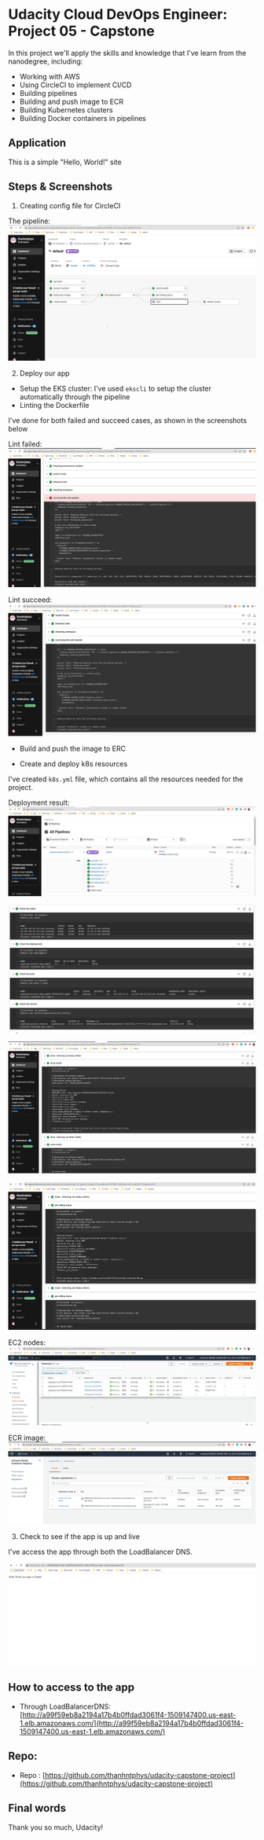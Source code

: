 # Udacity Cloud DevOps Engineer: Project 05 - Capstone

In this project we'll apply the skills and knowledge that I've learn from the nanodegree, including:

- Working with AWS
- Using CircleCI to implement CI/CD
- Building pipelines
- Building and push image to ECR
- Building Kubernetes clusters
- Building Docker containers in pipelines

## Application

This is a simple "Hello, World!" site 

## Steps & Screenshots

1. Creating config file for CircleCI

The pipeline:
![CircleCI pipeline](screenshots/pictureuda1.png)

2. Deploy our app

- Setup the EKS cluster: I've used `ekscli` to setup the cluster automatically through the pipeline
- Linting the Dockerfile

I've done for both failed and succeed cases, as shown in the screenshots below

Lint failed:
![Lint failed](screenshots/pictureuda10.png)

Lint succeed:
![Lint succeed](screenshots/pictureuda6.png)

- Build and push the image to ERC

- Create and deploy k8s resources

I've created `k8s.yml` file, which contains all the resources needed for the project.

Deployment result:
![Deployment result](screenshots/pictureuda2.png)

![Deployment result](screenshots/pictureuda7.png)

![Deployment result](screenshots/pictureuda8.png)

![Deployment result](screenshots/pictureuda9.png)

EC2 nodes:
![EC2 nodes](screenshots/pictureuda3.png)

ECR image:
![EC2 image](screenshots/pictureuda4.png)

3. Check to see if the app is up and live

I've access the app through both the LoadBalancer DNS.

![POC](screenshots/pictureuda5.png)

## How to access to the app

- Through LoadBalancerDNS: [http://a99f59eb8a2194a17b4b0ffdad3061f4-1509147400.us-east-1.elb.amazonaws.com/](http://a99f59eb8a2194a17b4b0ffdad3061f4-1509147400.us-east-1.elb.amazonaws.com/)

## Repo:
- Repo : [https://github.com/thanhntphys/udacity-capstone-project](https://github.com/thanhntphys/udacity-capstone-project)

## Final words

Thank you so much, Udacity!